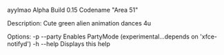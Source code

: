 ayylmao Alpha Build 0.15 Codename "Area 51"

Description:
	Cute green alien animation dances 4u

Options:
	-p --party	Enables PartyMode (experimental...depends on 'xfce-notifyd')
	-h --help           Displays this help
